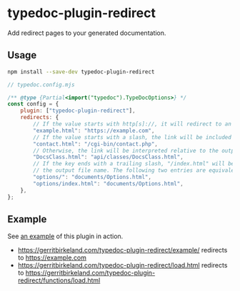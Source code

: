 # typedoc-plugin-redirect

Add redirect pages to your generated documentation.

## Usage

```bash
npm install --save-dev typedoc-plugin-redirect
```

```js
// typedoc.config.mjs

/** @type {Partial<import("typedoc").TypeDocOptions>} */
const config = {
	plugin: ["typedoc-plugin-redirect"],
	redirects: {
		// If the value starts with http[s]://, it will redirect to an external site.
		"example.html": "https://example.com",
		// If the value starts with a slash, the link will be included verbatim.
		"contact.html": "/cgi-bin/contact.php",
		// Otherwise, the link will be interpreted relative to the output directory.
		"DocsClass.html": "api/classes/DocsClass.html",
		// If the key ends with a trailing slash, "/index.html" will be appended to form
		// the output file name. The following two entries are equivalent.
		"options/": "documents/Options.html",
		"options/index.html": "documents/Options.html",
	},
};
```

## Example

See [an example](https://gerritbirkeland.com/typedoc-plugin-redirect/) of this plugin in action.

- <https://gerritbirkeland.com/typedoc-plugin-redirect/example/> redirects to <https://example.com>
- <https://gerritbirkeland.com/typedoc-plugin-redirect/load.html> redirects to <https://gerritbirkeland.com/typedoc-plugin-redirect/functions/load.html>
